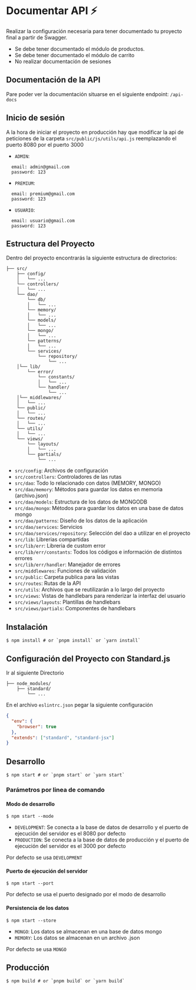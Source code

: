 # Documentar API ⚡️

Realizar la configuración necesaria para tener documentado tu proyecto final a partir de Swagger.

- Se debe tener documentado el módulo de productos.
- Se debe tener documentado el módulo de carrito
- No realizar documentación de sesiones

## Documentación de la API

Pare poder ver la documentación situarse en el siguiente endpoint: `/api-docs`

## Inicio  de sesión

A la hora de iniciar el proyecto en producción hay que modificar la api de peticiones de la carpeta `src/public/js/utils/api.js` reemplazando el puerto 8080 por el puerto 3000

- `ADMIN`:
```
  email: admin@gmail.com
  password: 123
```
- `PREMIUM`:
```
  email: premium@gmail.com
  password: 123
```
- `USUARIO`:
```
  email: usuario@gmail.com
  password: 123
```

## Estructura del Proyecto

Dentro del proyecto encontrarás la siguiente estructura de directorios:

```
├── src/
    ├── config/
    │   └── ...
    └── controllers/
    │   └── ...
    └── dao/
        └── db/
        │   └── ...
        └── memory/
        │   └── ...
        └── models/
        │   └── ...
        └── mongo/
        │   └── ...
        └── patterns/
        │   └── ...
        └── services/
            └── repository/
                └── ...
    │└── lib/
        └── error/
            └── constants/
            │   └── ...
            └── handler/
                └── ...
    │└── middlewares/
    │   └── ...
    └── public/
    │   └── ...
    └── routes/
    │   └── ...
    └── utils/
    │   └── ...
    └── views/
        └── layouts/
        │   └── ...
        └── partials/
            └── ...
```

- `src/config`: Archivos de configuración
- `src/controllers`: Controladores de las rutas
- `src/dao`: Todo lo relacionado con datos (MEMORY, MONGO)
- `src/dao/memory`: Métodos para guardar los datos en memoria (archivo.json)
- `src/dao/models`: Estructura de los datos de MONGODB
- `src/dao/mongo`: Métodos para guardar los datos en una base de datos mongo
- `src/dao/patterns`: Diseño de los datos de la aplicación
- `src/dao/services`: Servicios
- `src/dao/services/repository`: Selección del dao a utilizar en el proyecto
- `src/lib`: Librerias compartidas
- `src/lib/err`: Libreria de custom error
- `src/lib/err/constants`: Todos los códigos e información de distintos errores
- `src/lib/err/handler`: Manejador de errores
- `src/middlewares`: Funciones de validación
- `src/public`: Carpeta publica para las vistas
- `src/routes`: Rutas de la API
- `src/utils`: Archivos que se reutilizarán a lo largo del proyecto
- `src/views`: Vistas de handlebars para renderizar la interfaz del usuario
- `src/views/layouts`: Plantillas de handlebars
- `src/views/partials`: Componentes de handlebars

## Instalación

```shell
$ npm install # or `pnpm install` or `yarn install`
```

## Configuración del Proyecto con Standard.js
Ir al siguiente Directorio

```
├── node_modules/
    ├── standard/
        └── ...
```

En el archivo `eslintrc.json` pegar la siguiente configuración

```JSON
{
  "env": {
    "browser": true
  },
  "extends": ["standard", "standard-jsx"]
}
```


## Desarrollo

```shell
$ npm start # or `pnpm start` or `yarn start`
```

### Parámetros por linea de comando

#### Modo de desarrollo

```shell
$ npm start --mode
```

- `DEVELOPMENT`: Se conecta a la base de datos de desarrollo y el puerto de ejecución del servidor es el 8080 por defecto
- `PRODUCTION`: Se conecta a la base de datos de producción y el puerto de ejecución del servidor es el 3000 por defecto

Por defecto se usa `DEVELOPMENT`

#### Puerto de ejecución del servidor

```shell
$ npm start --port
```

Por defecto se usa el puerto designado por el modo de desarrollo

#### Persistencia de los datos

```shell
$ npm start --store
```

- `MONGO`: Los datos se almacenan en una base de datos mongo
- `MEMORY`: Los datos se almacenan en un archivo .json

Por defecto se usa `MONGO`

## Producción

```shell
$ npm build # or `pnpm build` or `yarn build`
```